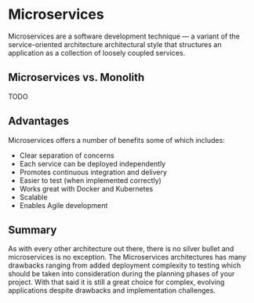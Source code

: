# Microservices

Microservices are a software development technique — a variant of the service-oriented architecture architectural style that structures an application as a collection of loosely coupled services.

## Microservices vs. Monolith

TODO

## Advantages

Microservices offers a number of benefits some of which includes:

* Clear separation of concerns
* Each service can be deployed independently
* Promotes continuous integration and delivery
* Easier to test (when implemented correctly)
* Works great with Docker and Kubernetes
* Scalable
* Enables Agile development

## Summary

As with every other architecture out there, there is no silver bullet and microservices is no exception. The Microservices architectures has many drawbacks ranging from added deployment complexity to testing which should be taken into consideration during the planning phases of your project. With that said it is still a great choice for complex, evolving applications despite drawbacks and implementation challenges.
